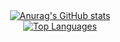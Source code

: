 <div align="center">
  <a href="https://github.com/sucrub">
    <img src="https://github-readme-stats.vercel.app/api?username=sucrub&count_private=true&show_icons=true&theme=synthwave" alt="Anurag's GitHub stats">
  </a>
  <br>
  <a href="https://github.com/sucrub">
    <img src="https://github-readme-stats.vercel.app/api/top-langs/?username=sucrub&layout=donut-vertical&count_private=true&show_icons=true&theme=synthwave" alt="Top Languages">
  </a>
</div>
